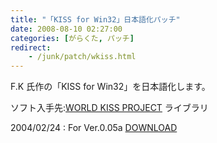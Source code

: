 ```yaml
---
title: "「KISS for Win32」日本語化パッチ"
date: 2008-08-10 02:27:00
categories: [がらくた, パッチ]
redirect:
    - /junk/patch/wkiss.html
---
```


F.K 氏作の「KISS for Win32」を日本語化します。
	  
ソフト入手先:[WORLD KISS PROJECT][1] ライブラリ 

 [1]: http://www.kiss-wkp.com/

2004/02/24
: For Ver.0.05a <a href="/files/jp_wkiss005_r1.lzh">DOWNLOAD</a>
